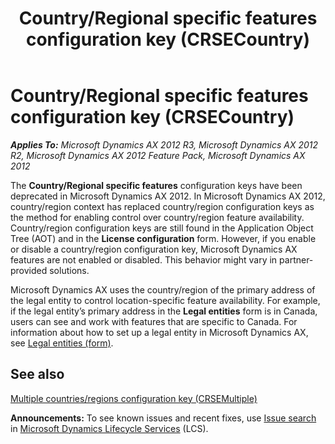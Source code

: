 ﻿---
title: Country/Regional specific features configuration key (CRSECountry)
TOCTitle: Country/Regional specific features configuration key (CRSECountry)
ms:assetid: b894a4e6-dec9-407e-b764-7f768ae80116
ms:mtpsurl: https://technet.microsoft.com/en-us/library/Aa598692(v=AX.60)
ms:contentKeyID: 36997767
ms.date: 04/18/2014
mtps_version: v=AX.60
f1_keywords:
- Data_Dictionary.Configuration_Keys.CRSECountry
---

# Country/Regional specific features configuration key (CRSECountry) 


_**Applies To:** Microsoft Dynamics AX 2012 R3, Microsoft Dynamics AX 2012 R2, Microsoft Dynamics AX 2012 Feature Pack, Microsoft Dynamics AX 2012_

The **Country/Regional specific features** configuration keys have been deprecated in Microsoft Dynamics AX 2012. In Microsoft Dynamics AX 2012, country/region context has replaced country/region configuration keys as the method for enabling control over country/region feature availability. Country/region configuration keys are still found in the Application Object Tree (AOT) and in the **License configuration** form. However, if you enable or disable a country/region configuration key, Microsoft Dynamics AX features are not enabled or disabled. This behavior might vary in partner-provided solutions.

Microsoft Dynamics AX uses the country/region of the primary address of the legal entity to control location-specific feature availability. For example, if the legal entity’s primary address in the **Legal entities** form is in Canada, users can see and work with features that are specific to Canada. For information about how to set up a legal entity in Microsoft Dynamics AX, see [Legal entities (form)](https://technet.microsoft.com/en-us/library/hh242860\(v=ax.60\)).

## See also

[Multiple countries/regions configuration key (CRSEMultiple)](multiple-countries-regions-configuration-key-crsemultiple.md)

  
**Announcements:** To see known issues and recent fixes, use [Issue search](http://go.microsoft.com/fwlink/?linkid=389258) in [Microsoft Dynamics Lifecycle Services](http://go.microsoft.com/fwlink/?linkid=306505) (LCS).

